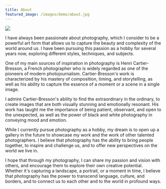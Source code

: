 ```yaml
---
title: About
featured_image: /images/demo/about.jpg
---
```


![](/images/demo/about.jpg)

I have always been passionate about photography, which I consider to be a powerful art form that allows us to capture the beauty and complexity of the world around us. I have been pursuing this passion as a hobby for several years now, exploring different styles, techniques, and subjects.

One of my main sources of inspiration in photography is Henri Cartier-Bresson, a French photographer who is widely regarded as one of the pioneers of modern photojournalism. Cartier-Bresson's work is characterized by his mastery of composition, timing, and storytelling, as well as his ability to capture the essence of a moment or a scene in a single image.

I admire Cartier-Bresson's ability to find the extraordinary in the ordinary, to create images that are both visually stunning and emotionally resonant. His work has taught me the importance of being patient, observant, and open to the unexpected, as well as the power of black and white photography in conveying mood and emotion.

While I currently pursue photography as a hobby, my dream is to open up a gallery in the future to showcase my work and the work of other talented photographers. I believe that photography has the ability to bring people together, to inspire and challenge us, and to offer new perspectives on the world we live in.

I hope that through my photography, I can share my passion and vision with others, and encourage them to explore their own creative potential. Whether it's capturing a landscape, a portrait, or a moment in time, I believe that photography has the power to transcend language, culture, and borders, and to connect us to each other and to the world in profound ways.
